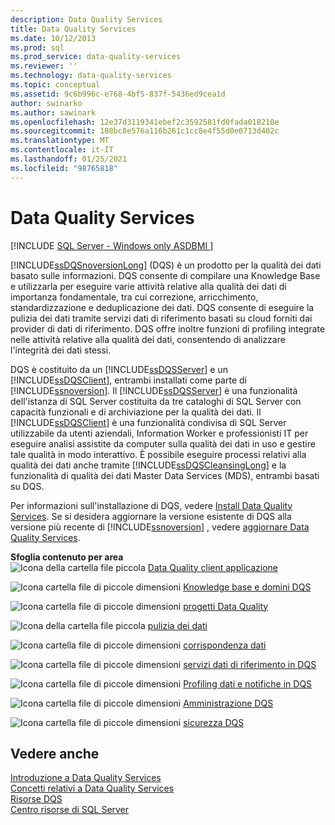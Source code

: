 ```yaml
---
description: Data Quality Services
title: Data Quality Services
ms.date: 10/12/2013
ms.prod: sql
ms.prod_service: data-quality-services
ms.reviewer: ''
ms.technology: data-quality-services
ms.topic: conceptual
ms.assetid: 9c6b996c-e768-4bf5-837f-5436ed9cea1d
author: swinarko
ms.author: sawinark
ms.openlocfilehash: 12e37d3119341ebef2c3592581fd0fada018210e
ms.sourcegitcommit: 108bc8e576a116b261c1cc8e4f55d0e0713d402c
ms.translationtype: MT
ms.contentlocale: it-IT
ms.lasthandoff: 01/25/2021
ms.locfileid: "98765818"
---
```

# <a name="data-quality-services"></a>Data Quality Services

[!INCLUDE [SQL Server - Windows only ASDBMI  ](../includes/applies-to-version/sqlserver.md)]

[!INCLUDE[ssDQSnoversionLong](../includes/ssdqsnoversionlong-md.md)] (DQS) è un prodotto per la qualità dei dati basato sulle informazioni. DQS consente di compilare una Knowledge Base e utilizzarla per eseguire varie attività relative alla qualità dei dati di importanza fondamentale, tra cui correzione, arricchimento, standardizzazione e deduplicazione dei dati. DQS consente di eseguire la pulizia dei dati tramite servizi dati di riferimento basati su cloud forniti dai provider di dati di riferimento. DQS offre inoltre funzioni di profiling integrate nelle attività relative alla qualità dei dati, consentendo di analizzare l'integrità dei dati stessi.  
  
 DQS è costituito da un [!INCLUDE[ssDQSServer](../includes/ssdqsserver-md.md)] e un [!INCLUDE[ssDQSClient](../includes/ssdqsclient-md.md)], entrambi installati come parte di [!INCLUDE[ssnoversion](../includes/ssnoversion-md.md)]. Il [!INCLUDE[ssDQSServer](../includes/ssdqsserver-md.md)] è una funzionalità dell'istanza di SQL Server costituita da tre cataloghi di SQL Server con capacità funzionali e di archiviazione per la qualità dei dati. Il [!INCLUDE[ssDQSClient](../includes/ssdqsclient-md.md)] è una funzionalità condivisa di SQL Server utilizzabile da utenti aziendali, Information Worker e professionisti IT per eseguire analisi assistite da computer sulla qualità dei dati in uso e gestire tale qualità in modo interattivo. È possibile eseguire processi relativi alla qualità dei dati anche tramite [!INCLUDE[ssDQSCleansingLong](../includes/ssdqscleansinglong-md.md)] e la funzionalità di qualità dei dati Master Data Services (MDS), entrambi basati su DQS.  
  
 Per informazioni sull'installazione di DQS, vedere [Install Data Quality Services](../data-quality-services/install-windows/install-data-quality-services.md). Se si desidera aggiornare la versione esistente di DQS alla versione più recente di [!INCLUDE[ssnoversion](../includes/ssnoversion-md.md)] , vedere [aggiornare Data Quality Services](../database-engine/install-windows/upgrade-data-quality-services.md).  
  
 **Sfoglia contenuto per area**  
 ![Icona della cartella file piccola](/analysis-services/analysis-services/media/filefolder-small.png "Icona della cartella file piccola") [Data Quality client applicazione](../data-quality-services/data-quality-client-application.md)  
  
 ![Icona cartella file di piccole dimensioni](/analysis-services/analysis-services/media/filefolder-small.png "Icona della cartella file piccola") [Knowledge base e domini DQS](../data-quality-services/dqs-knowledge-bases-and-domains.md)  
  
 ![Icona cartella file di piccole dimensioni](/analysis-services/analysis-services/media/filefolder-small.png "Icona della cartella file piccola") [progetti Data Quality](../data-quality-services/data-quality-projects-dqs.md)  
  
 ![Icona della cartella file piccola](/analysis-services/analysis-services/media/filefolder-small.png "Icona della cartella file piccola") [pulizia dei dati](../data-quality-services/data-cleansing.md)  
  
 ![Icona cartella file di piccole dimensioni](/analysis-services/analysis-services/media/filefolder-small.png "Icona della cartella file piccola") [corrispondenza dati](../data-quality-services/data-matching.md)  
  
 ![Icona cartella file di piccole dimensioni](/analysis-services/analysis-services/media/filefolder-small.png "Icona della cartella file piccola") [servizi dati di riferimento in DQS](../data-quality-services/reference-data-services-in-dqs.md)  
  
 ![Icona cartella file di piccole dimensioni](/analysis-services/analysis-services/media/filefolder-small.png "Icona della cartella file piccola") [Profiling dati e notifiche in DQS](../data-quality-services/data-profiling-and-notifications-in-dqs.md)  
  
 ![Icona cartella file di piccole dimensioni](/analysis-services/analysis-services/media/filefolder-small.png "Icona della cartella file piccola") [Amministrazione DQS](../data-quality-services/dqs-administration.md)  
  
 ![Icona cartella file di piccole dimensioni](/analysis-services/analysis-services/media/filefolder-small.png "Icona della cartella file piccola") [sicurezza DQS](../data-quality-services/dqs-security.md)  
  
## <a name="see-also"></a>Vedere anche  
 [Introduzione a Data Quality Services](../data-quality-services/introduction-to-data-quality-services.md)   
 [Concetti relativi a Data Quality Services](../data-quality-services/data-quality-services-concepts.md)   
 [Risorse DQS](../sql-server/index.yml)   
 [Centro risorse di SQL Server](/previous-versions/sql/sql-server-2012/hh231622(v=sql.110))  
  
